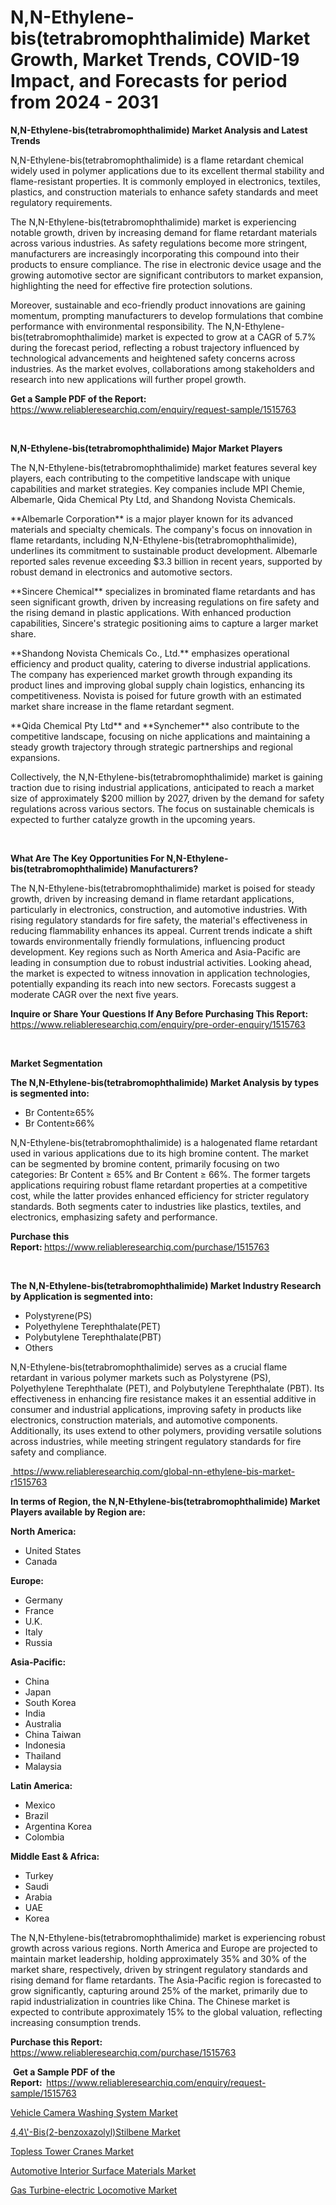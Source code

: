 <p><h1>N,N-Ethylene-bis(tetrabromophthalimide) Market Growth, Market Trends, COVID-19 Impact, and Forecasts for period from 2024 - 2031</h1></p><p><strong>N,N-Ethylene-bis(tetrabromophthalimide) Market Analysis and Latest Trends</strong></p>
<p><p>N,N-Ethylene-bis(tetrabromophthalimide) is a flame retardant chemical widely used in polymer applications due to its excellent thermal stability and flame-resistant properties. It is commonly employed in electronics, textiles, plastics, and construction materials to enhance safety standards and meet regulatory requirements. </p><p>The N,N-Ethylene-bis(tetrabromophthalimide) market is experiencing notable growth, driven by increasing demand for flame retardant materials across various industries. As safety regulations become more stringent, manufacturers are increasingly incorporating this compound into their products to ensure compliance. The rise in electronic device usage and the growing automotive sector are significant contributors to market expansion, highlighting the need for effective fire protection solutions.</p><p>Moreover, sustainable and eco-friendly product innovations are gaining momentum, prompting manufacturers to develop formulations that combine performance with environmental responsibility. The N,N-Ethylene-bis(tetrabromophthalimide) market is expected to grow at a CAGR of 5.7% during the forecast period, reflecting a robust trajectory influenced by technological advancements and heightened safety concerns across industries. As the market evolves, collaborations among stakeholders and research into new applications will further propel growth.</p></p>
<p><strong>Get a Sample PDF of the Report:&nbsp;</strong> <a href="https://www.reliableresearchiq.com/enquiry/request-sample/1515763?utm_campaign=104&utm_medium=2&utm_source=Github&utm_content=ia&utm_term=27102024&utm_id=nn-ethylene-bistetrabromophthalimide">https://www.reliableresearchiq.com/enquiry/request-sample/1515763</a></p>
<p>&nbsp;</p>
<p><strong>N,N-Ethylene-bis(tetrabromophthalimide) Major Market Players</strong></p>
<p><p>The N,N-Ethylene-bis(tetrabromophthalimide) market features several key players, each contributing to the competitive landscape with unique capabilities and market strategies. Key companies include MPI Chemie, Albemarle, Qida Chemical Pty Ltd, and Shandong Novista Chemicals. </p><p>**Albemarle Corporation** is a major player known for its advanced materials and specialty chemicals. The company's focus on innovation in flame retardants, including N,N-Ethylene-bis(tetrabromophthalimide), underlines its commitment to sustainable product development. Albemarle reported sales revenue exceeding $3.3 billion in recent years, supported by robust demand in electronics and automotive sectors.</p><p>**Sincere Chemical** specializes in brominated flame retardants and has seen significant growth, driven by increasing regulations on fire safety and the rising demand in plastic applications. With enhanced production capabilities, Sincere's strategic positioning aims to capture a larger market share.</p><p>**Shandong Novista Chemicals Co., Ltd.** emphasizes operational efficiency and product quality, catering to diverse industrial applications. The company has experienced market growth through expanding its product lines and improving global supply chain logistics, enhancing its competitiveness. Novista is poised for future growth with an estimated market share increase in the flame retardant segment.</p><p>**Qida Chemical Pty Ltd** and **Synchemer** also contribute to the competitive landscape, focusing on niche applications and maintaining a steady growth trajectory through strategic partnerships and regional expansions.</p><p>Collectively, the N,N-Ethylene-bis(tetrabromophthalimide) market is gaining traction due to rising industrial applications, anticipated to reach a market size of approximately $200 million by 2027, driven by the demand for safety regulations across various sectors. The focus on sustainable chemicals is expected to further catalyze growth in the upcoming years.</p></p>
<p>&nbsp;</p>
<p><strong>What Are The Key Opportunities For N,N-Ethylene-bis(tetrabromophthalimide) Manufacturers?</strong></p>
<p><p>The N,N-Ethylene-bis(tetrabromophthalimide) market is poised for steady growth, driven by increasing demand in flame retardant applications, particularly in electronics, construction, and automotive industries. With rising regulatory standards for fire safety, the material's effectiveness in reducing flammability enhances its appeal. Current trends indicate a shift towards environmentally friendly formulations, influencing product development. Key regions such as North America and Asia-Pacific are leading in consumption due to robust industrial activities. Looking ahead, the market is expected to witness innovation in application technologies, potentially expanding its reach into new sectors. Forecasts suggest a moderate CAGR over the next five years.</p></p>
<p><strong>Inquire or Share Your Questions If Any Before Purchasing This Report:</strong> <a href="https://www.reliableresearchiq.com/enquiry/pre-order-enquiry/1515763?utm_campaign=104&utm_medium=2&utm_source=Github&utm_content=ia&utm_term=27102024&utm_id=nn-ethylene-bistetrabromophthalimide">https://www.reliableresearchiq.com/enquiry/pre-order-enquiry/1515763</a></p>
<p>&nbsp;</p>
<p><strong>Market Segmentation</strong></p>
<p><strong>The N,N-Ethylene-bis(tetrabromophthalimide) Market Analysis by types is segmented into:</strong></p>
<p><ul><li>Br Content≥65%</li><li>Br Content≥66%</li></ul></p>
<p><p>N,N-Ethylene-bis(tetrabromophthalimide) is a halogenated flame retardant used in various applications due to its high bromine content. The market can be segmented by bromine content, primarily focusing on two categories: Br Content ≥ 65% and Br Content ≥ 66%. The former targets applications requiring robust flame retardant properties at a competitive cost, while the latter provides enhanced efficiency for stricter regulatory standards. Both segments cater to industries like plastics, textiles, and electronics, emphasizing safety and performance.</p></p>
<p><strong>Purchase this Report:&nbsp;</strong><a href="https://www.reliableresearchiq.com/purchase/1515763?utm_campaign=104&utm_medium=2&utm_source=Github&utm_content=ia&utm_term=27102024&utm_id=nn-ethylene-bistetrabromophthalimide">https://www.reliableresearchiq.com/purchase/1515763</a></p>
<p>&nbsp;</p>
<p><strong>The N,N-Ethylene-bis(tetrabromophthalimide) Market Industry Research by Application is segmented into:</strong></p>
<p><ul><li>Polystyrene(PS)</li><li>Polyethylene Terephthalate(PET)</li><li>Polybutylene Terephthalate(PBT)</li><li>Others</li></ul></p>
<p><p>N,N-Ethylene-bis(tetrabromophthalimide) serves as a crucial flame retardant in various polymer markets such as Polystyrene (PS), Polyethylene Terephthalate (PET), and Polybutylene Terephthalate (PBT). Its effectiveness in enhancing fire resistance makes it an essential additive in consumer and industrial applications, improving safety in products like electronics, construction materials, and automotive components. Additionally, its uses extend to other polymers, providing versatile solutions across industries, while meeting stringent regulatory standards for fire safety and compliance.</p></p>
<p><a href="https://www.reliableresearchiq.com/global-nn-ethylene-bis-market-r1515763?utm_campaign=104&utm_medium=2&utm_source=Github&utm_content=ia&utm_term=27102024&utm_id=nn-ethylene-bistetrabromophthalimide">&nbsp;https://www.reliableresearchiq.com/global-nn-ethylene-bis-market-r1515763</a></p>
<p><strong>In terms of Region, the N,N-Ethylene-bis(tetrabromophthalimide) Market Players available by Region are:</strong></p>
<p>
    <p> <strong> North America: </strong>
        <ul>
            <li>United States</li>
            <li>Canada</li>
        </ul>
        </p> 
    <p> <strong> Europe: </strong>
        <ul>
            <li>Germany</li>
            <li>France</li>
            <li>U.K.</li>
            <li>Italy</li>
            <li>Russia</li>
        </ul>
        </p> 
    <p> <strong> Asia-Pacific: </strong>
        <ul>
            <li>China</li>
            <li>Japan</li>
            <li>South Korea</li>
            <li>India</li>
            <li>Australia</li>
            <li>China Taiwan</li>
            <li>Indonesia</li>
            <li>Thailand</li>
            <li>Malaysia</li>
        </ul>
        </p> 
    <p> <strong> Latin America: </strong>
        <ul>
            <li>Mexico</li>
            <li>Brazil</li>
            <li>Argentina Korea</li>
            <li>Colombia</li>
        </ul>
        </p> 
    <p> <strong> Middle East & Africa: </strong>
        <ul>
            <li>Turkey</li>
            <li>Saudi</li>
            <li>Arabia</li>
            <li>UAE</li>
            <li>Korea</li>
        </ul>
    </p>
    </p>
<p><p>The N,N-Ethylene-bis(tetrabromophthalimide) market is experiencing robust growth across various regions. North America and Europe are projected to maintain market leadership, holding approximately 35% and 30% of the market share, respectively, driven by stringent regulatory standards and rising demand for flame retardants. The Asia-Pacific region is forecasted to grow significantly, capturing around 25% of the market, primarily due to rapid industrialization in countries like China. The Chinese market is expected to contribute approximately 15% to the global valuation, reflecting increasing consumption trends.</p></p>
<p><strong>Purchase this Report: </strong><a href="https://www.reliableresearchiq.com/purchase/1515763?utm_campaign=104&utm_medium=2&utm_source=Github&utm_content=ia&utm_term=27102024&utm_id=nn-ethylene-bistetrabromophthalimide">https://www.reliableresearchiq.com/purchase/1515763</a></p>
<p>&nbsp;<strong>Get a Sample PDF of the Report:&nbsp;&nbsp;</strong><a href="https://www.reliableresearchiq.com/enquiry/request-sample/1515763?utm_campaign=104&utm_medium=2&utm_source=Github&utm_content=ia&utm_term=27102024&utm_id=nn-ethylene-bistetrabromophthalimide">https://www.reliableresearchiq.com/enquiry/request-sample/1515763</a></p>
<p><strong></strong></p>
<p><p><a href="https://www.linkedin.com/pulse/top-trends-transforming-vehicle-camera-washing-system-market-jijlc?utm_campaign=104&utm_medium=2&utm_source=Github&utm_content=ia&utm_term=27102024&utm_id=nn-ethylene-bistetrabromophthalimide">Vehicle Camera Washing System Market</a></p><p><a href="https://github.com/halkoitweden3/Market-Research-Report-List-1/blob/main/44-bis2-benzoxazolylstilbene-market.md?utm_campaign=104&utm_medium=2&utm_source=Github&utm_content=ia&utm_term=27102024&utm_id=nn-ethylene-bistetrabromophthalimide">4,4\'-Bis(2-benzoxazolyl)Stilbene Market</a></p><p><a href="https://issuu.com/reportprime-2/docs/topless-tower-cranes-market-size-20_d6042c716f9c93?utm_campaign=104&utm_medium=2&utm_source=Github&utm_content=ia&utm_term=27102024&utm_id=nn-ethylene-bistetrabromophthalimide">Topless Tower Cranes Market</a></p><p><a href="https://www.linkedin.com/pulse/automotive-interior-surface-materials-market-global-insights-r7inc?utm_campaign=104&utm_medium=2&utm_source=Github&utm_content=ia&utm_term=27102024&utm_id=nn-ethylene-bistetrabromophthalimide">Automotive Interior Surface Materials Market</a></p><p><a href="https://issuu.com/reportprime-2/docs/gas-turbine-electric-locomotive-mar_936fecb90e18c9?utm_campaign=104&utm_medium=2&utm_source=Github&utm_content=ia&utm_term=27102024&utm_id=nn-ethylene-bistetrabromophthalimide">Gas Turbine-electric Locomotive Market</a></p></p>